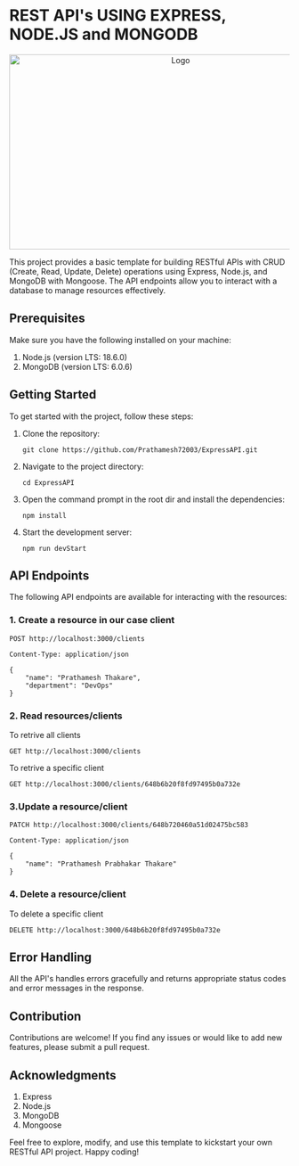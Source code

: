 # REST API's USING EXPRESS, NODE.JS and MONGODB

<p align="center">
<img src="https://www.shawndsilva.com/public/assets/images/jXAvz9h.png" alt="Logo" width="600" height="350">
</p>

This project provides a basic template for building RESTful APIs with CRUD (Create, Read, Update, Delete) operations using Express, Node.js, and MongoDB with Mongoose. The API endpoints allow you to interact with a database to manage resources effectively.

## Prerequisites
Make sure you have the following installed on your machine:
<ol>
<li>Node.js (version LTS: 18.6.0)</li>
<li>MongoDB (version LTS: 6.0.6)</li>
</ol>

## Getting Started
To get started with the project, follow these steps:
<ol>
  <li>Clone the repository:</li>
 
  ```
  git clone https://github.com/Prathamesh72003/ExpressAPI.git
  ```
  
  <li>Navigate to the project directory:</li>
  
  ```
  cd ExpressAPI
  ```
  
  <li>Open the command prompt in the root dir and install the dependencies:</li>
  
  ```
  npm install
  ```
  
  <li>Start the development server:</li>
 
  ```
  npm run devStart
  ```
</ol>

## API Endpoints
The following API endpoints are available for interacting with the resources:

### 1. Create a resource in our case client

    POST http://localhost:3000/clients

    Content-Type: application/json

    {
        "name": "Prathamesh Thakare",
        "department": "DevOps"
    }
   
### 2. Read resources/clients

   To retrive all clients

    GET http://localhost:3000/clients
   
   To retrive a specific client

    GET http://localhost:3000/clients/648b6b20f8fd97495b0a732e
   
### 3.Update a resource/client

    PATCH http://localhost:3000/clients/648b720460a51d02475bc583
    
    Content-Type: application/json

    {
        "name": "Prathamesh Prabhakar Thakare"
    }
    
### 4. Delete a resource/client

   To delete a specific client

    DELETE http://localhost:3000/648b6b20f8fd97495b0a732e
    
## Error Handling
All the API's handles errors gracefully and returns appropriate status codes and error messages in the response.

## Contribution
Contributions are welcome! If you find any issues or would like to add new features, please submit a pull request.

## Acknowledgments
<ol>
  <li>Express</li>
  <li>Node.js</li>
  <li>MongoDB</li>
  <li>Mongoose</li>
</ol>

Feel free to explore, modify, and use this template to kickstart your own RESTful API project. Happy coding!

  
